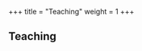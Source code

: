 +++
title = "Teaching"
weight = 1
+++

## Teaching


<!-- ## My Google Scholar profile: [[Link]](https://scholar.google.com/citations?user=9YxOOSQAAAAJ&hl=en) -->
